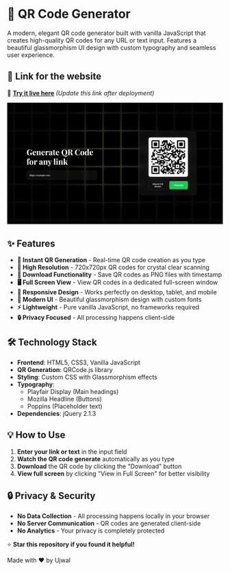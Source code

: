 # 🎯 QR Code Generator

A modern, elegant QR code generator built with vanilla JavaScript that creates high-quality QR codes for any URL or text input. Features a beautiful glassmorphism UI design with custom typography and seamless user experience.

## 🌟 Link for the website

🔗 **[Try it live here](YOUR_DEPLOYMENT_URL_HERE)** *(Update this link after deployment)*

![QR Code Generator Preview](preview.png)

## ✨ Features

- **🚀 Instant QR Generation** - Real-time QR code creation as you type
- **📱 High Resolution** - 720x720px QR codes for crystal clear scanning
- **💾 Download Functionality** - Save QR codes as PNG files with timestamp
- **🖥️ Full Screen View** - View QR codes in a dedicated full-screen window
- **📱 Responsive Design** - Works perfectly on desktop, tablet, and mobile
- **🎨 Modern UI** - Beautiful glassmorphism design with custom fonts
- **⚡ Lightweight** - Pure vanilla JavaScript, no frameworks required
- **🔒 Privacy Focused** - All processing happens client-side

## 🛠️ Technology Stack

- **Frontend**: HTML5, CSS3, Vanilla JavaScript
- **QR Generation**: QRCode.js library
- **Styling**: Custom CSS with Glassmorphism effects
- **Typography**: 
  - Playfair Display (Main headings)
  - Mozilla Headline (Buttons)
  - Poppins (Placeholder text)
- **Dependencies**: jQuery 2.1.3

## 💡 How to Use

1. **Enter your link or text** in the input field
2. **Watch the QR code generate** automatically as you type
3. **Download** the QR code by clicking the "Download" button
4. **View full screen** by clicking "View in Full Screen" for better visibility

## 🔒 Privacy & Security

- **No Data Collection** - All processing happens locally in your browser
- **No Server Communication** - QR codes are generated client-side
- **No Analytics** - Your privacy is completely protected

⭐ **Star this repository if you found it helpful!**

Made with ❤️ by Ujwal
